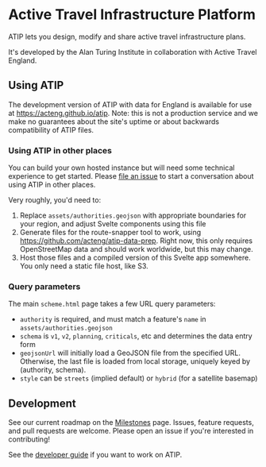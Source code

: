 # Active Travel Infrastructure Platform

ATIP lets you design, modify and share active travel infrastructure plans.

It's developed by the Alan Turing Institute in collaboration with Active Travel England.

## Using ATIP

The development version of ATIP with data for England is available for use at <https://acteng.github.io/atip>.
Note: this is not a production service and we make no guarantees about the site's uptime or about backwards compatibility of ATIP files.

### Using ATIP in other places

You can build your own hosted instance but will need some technical experience to get started.
Please [file an issue](https://github.com/acteng/atip/issues/new) to start a conversation about using ATIP in other places.

Very roughly, you'd need to:

1.  Replace `assets/authorities.geojson` with appropriate boundaries for your region, and adjust Svelte components using this file
2.  Generate files for the route-snapper tool to work, using <https://github.com/acteng/atip-data-prep>. Right now, this only requires OpenStreetMap data and should work worldwide, but this may change.
3.  Host those files and a compiled version of this Svelte app somewhere. You only need a static file host, like S3.

### Query parameters

The main `scheme.html` page takes a few URL query parameters:

- `authority` is required, and must match a feature's `name` in `assets/authorities.geojson`
- `schema` is `v1`, `v2`, `planning`, `criticals`, etc and determines the data entry form
- `geojsonUrl` will initially load a GeoJSON file from the specified URL. Otherwise, the last file is loaded from local storage, uniquely keyed by (authority, schema).
- `style` can be `streets` (implied default) or `hybrid` (for a satellite basemap)

## Development

See our current roadmap on the [Milestones](https://github.com/acteng/atip/milestones?direction=desc&sort=completeness&state=open) page. Issues, feature requests, and pull requests are welcome. Please open an issue if you're interested in contributing!

See the [developer guide](docs/developer_guide.md) if you want to work on ATIP.
